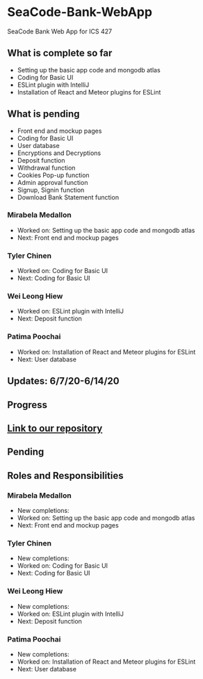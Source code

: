 # SeaCode-Bank-WebApp
SeaCode Bank Web App for ICS 427

## What is complete so far
- Setting up the basic app code and mongodb atlas
- Coding for Basic UI
- ESLint plugin with IntelliJ
- Installation of React and Meteor plugins for ESLint

## What is pending
- Front end and mockup pages
- Coding for Basic UI
- User database
- Encryptions and Decryptions
- Deposit function
- Withdrawal function
- Cookies Pop-up function
- Admin approval function
- Signup, Signin function
- Download Bank Statement function

### Mirabela Medallon
- Worked on: Setting up the basic app code and mongodb atlas
- Next: Front end and mockup pages

### Tyler Chinen
- Worked on: Coding for Basic UI
- Next: Coding for Basic UI

### Wei Leong Hiew
- Worked on: ESLint plugin with IntelliJ
- Next: Deposit function

### Patima Poochai
- Worked on: Installation of React and Meteor plugins for ESLint
- Next: User database

## Updates: 6/7/20-6/14/20
## Progress


## [Link to our repository](https://github.com/tylerchinen/SeaCode-Bank-WebApp)

## Pending

## Roles and Responsibilities
### Mirabela Medallon
- New completions: 
- Worked on: Setting up the basic app code and mongodb atlas
- Next: Front end and mockup pages

### Tyler Chinen
- New completions: 
- Worked on: Coding for Basic UI
- Next: Coding for Basic UI

### Wei Leong Hiew
- New completions: 
- Worked on: ESLint plugin with IntelliJ
- Next: Deposit function

### Patima Poochai
- New completions: 
- Worked on: Installation of React and Meteor plugins for ESLint
- Next: User database
